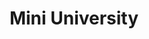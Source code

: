 ---
dateStart: 2018-06-10
dateEnd: 2018-06-15
title: "Mini University"
venue: "Indiana University"
organizer: Jim Pershing
credit: "Places & Spaces"
city: Bloomington
state: IN
country: USA
pdfLink:
venueImages:
 - sm: image01.sm.jpg
   lg: image01.lg.jpg
---